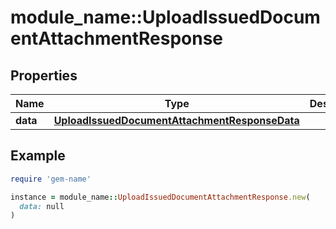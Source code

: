 # module_name::UploadIssuedDocumentAttachmentResponse

## Properties

| Name | Type | Description | Notes |
| ---- | ---- | ----------- | ----- |
| **data** | [**UploadIssuedDocumentAttachmentResponseData**](UploadIssuedDocumentAttachmentResponseData.md) |  | [optional] |

## Example

```ruby
require 'gem-name'

instance = module_name::UploadIssuedDocumentAttachmentResponse.new(
  data: null
)
```


